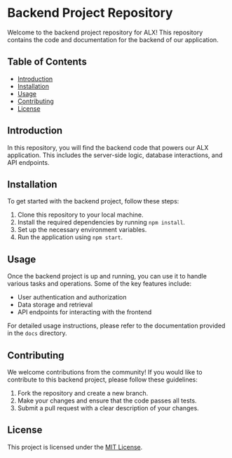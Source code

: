 # Backend Project Repository

Welcome to the backend project repository for ALX! This repository contains the code and documentation for the backend of our application.

## Table of Contents
- [Introduction](#introduction)
- [Installation](#installation)
- [Usage](#usage)
- [Contributing](#contributing)
- [License](#license)

## Introduction
In this repository, you will find the backend code that powers our ALX application. This includes the server-side logic, database interactions, and API endpoints.

## Installation
To get started with the backend project, follow these steps:
1. Clone this repository to your local machine.
2. Install the required dependencies by running `npm install`.
3. Set up the necessary environment variables.
4. Run the application using `npm start`.

## Usage
Once the backend project is up and running, you can use it to handle various tasks and operations. Some of the key features include:
- User authentication and authorization
- Data storage and retrieval
- API endpoints for interacting with the frontend

For detailed usage instructions, please refer to the documentation provided in the `docs` directory.

## Contributing
We welcome contributions from the community! If you would like to contribute to this backend project, please follow these guidelines:
1. Fork the repository and create a new branch.
2. Make your changes and ensure that the code passes all tests.
3. Submit a pull request with a clear description of your changes.

## License
This project is licensed under the [MIT License](LICENSE).
